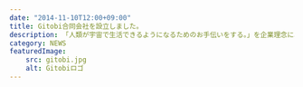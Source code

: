 ```yaml
---
date: "2014-11-10T12:00+09:00"
title: Gitobi合同会社を設立しました。
description: 「人類が宇宙で生活できるようになるためのお手伝いをする。」を企業理念に、Gitobi合同会社を設立しました。
category: NEWS
featuredImage:
    src: gitobi.jpg
    alt: Gitobiロゴ
---
```


